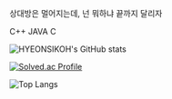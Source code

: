 상대방은 멀어지는데, 넌 뭐하냐 
끝까지 달리자

C++ JAVA C


![HYEONSIKOH's GitHub stats](https://github-readme-stats.vercel.app/api?username=HYEONSIKOH&show_icons=true&theme=radical)

[![Solved.ac Profile](http://mazassumnida.wtf/api/generate_badge?boj=ks0689)](https://solved.ac/ks0689)

![Top Langs](https://github-readme-stats.vercel.app/api/top-langs/?username=HYEONSIKOH&layout=compact&theme=radical)
